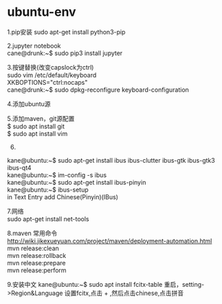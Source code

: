 # ubuntu-env
1.pip安装
sudo apt-get install python3-pip   

2.jupyter notebook  
cane@drunk:~$ sudo pip3 install jupyter  

3.按键替换(改变capslock为ctrl)  
sudo vim /etc/default/keyboard  
XKBOPTIONS="ctrl:nocaps"  
cane@drunk:~$ sudo dpkg-reconfigure keyboard-configuration 

4.添加ubuntu源  

5.添加maven，git源配置  
$ sudo apt install git  
$ sudo apt install vim  

6.
kane@ubuntu:~$ sudo apt-get install ibus ibus-clutter ibus-gtk ibus-gtk3 ibus-qt4  
kane@ubuntu:~$ im-config -s ibus  
kane@ubuntu:~$ sudo apt-get install ibus-pinyin   
kane@ubuntu:~$ ibus-setup    
in Text Entry add Chinese(Pinyin)(IBus)   

7.网络   
sudo apt-get install net-tools    

8.maven 常用命令   
http://wiki.jikexueyuan.com/project/maven/deployment-automation.html    
mvn release:clean   
mvn release:rollback   
mvn release:prepare   
mvn release:perform   

9.安装中文
kane@ubuntu:~$ sudo apt install fcitx-table
重启，setting->Region&Language 设置fcitx,点击 + ,然后点击chinese,点击拼音
